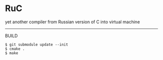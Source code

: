 # RuC
yet another compiler from Russian version of C into virtual machine

---
BUILD

```
$ git submodule update --init
$ cmake .
$ make
```
